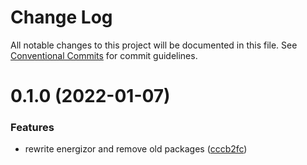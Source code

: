 # Change Log

All notable changes to this project will be documented in this file.
See [Conventional Commits](https://conventionalcommits.org) for commit guidelines.

# 0.1.0 (2022-01-07)


### Features

* rewrite energizor and remove old packages ([cccb2fc](https://github.com/donnyroufs/konda/commit/cccb2fcbe862d36061a6776bba3f96cad0d49fb3))
